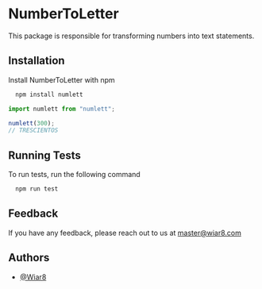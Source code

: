 # NumberToLetter

This package is responsible for transforming numbers into text statements.

## Installation

Install NumberToLetter with npm

```bash
  npm install numlett
```

```javascript
import numlett from "numlett";

numlett(300);
// TRESCIENTOS
```

## Running Tests

To run tests, run the following command

```bash
  npm run test
```

## Feedback

If you have any feedback, please reach out to us at master@wiar8.com

## Authors

- [@Wiar8](https://www.github.com/Wiar8)
